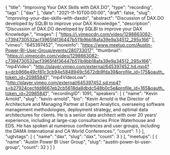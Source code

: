 {
  "title": "Improving Your DAX Skills with DAX.DO",
  "type": "recording",
  "tags": [
    "dax"
  ],
  "date": "2021-11-10T00:00:00",
  "draft": false,
  "slug": "improving-your-dax-skills-with-daxdo",
  "abstract": "Discussion of DAX.DO developed by SQLBI to improve your DAX Knowledge.",
  "description": "Discussion of DAX.DO developed by SQLBI to improve your DAX Knowledge.",
  "images": [
    "https://i.vimeocdn.com/video/1298663082-c7394730532acf3965f4f36447b511b9bb18afa39e9a34512_295x166"
  ],
  "vimeo": "645397452",
  "moreinfo": "https://www.meetup.com/Austin-Power-BI-User-Group/events/280733017",
  "thumbnail": "https://i.vimeocdn.com/video/1298663082-c7394730532acf3965f4f36447b511b9bb18afa39e9a34512_295x166",
  "mp4Video": "http://player.vimeo.com/external/645397452.hd.mp4?s=dcb966e49cf81c3cb94e5848949c5672db9fda39&profile_id=175&oauth_token_id=20985841",
  "mp4VideoLow": "http://player.vimeo.com/external/645397452.sd.mp4?s=b27924cecfdd8667eb2cb5618da8dbdc548b0c5e&profile_id=165&oauth_token_id=20985841",
  "recordingID": 1091,
  "speakers": [
    {
      "name": "Kevin Arnold",
      "slug": "kevin-arnold",
      "bio": "Kevin Arnold is the Director of Architecture and Managing Partner at Expert Analytics, overseeing software management methodologies, deployment strategy, and optimal data architectures for clients. He is a senior data architect with over 20 years’ experience, including at large-cap consultancies Price Waterhouse and EDS. He has spoken at numerous conferences and user groups, including the DAMA International and CA World Conferences.",
      "count": 1
    }
  ],
  "ugtvtags": [
    {
      "name": "dax",
      "slug": "dax",
      "count": 3
    }
  ],
  "meetups": [
    {
      "name": "Austin Power BI User Group",
      "slug": "austin-power-bi-user-group",
      "count": 32
    }
  ]
}